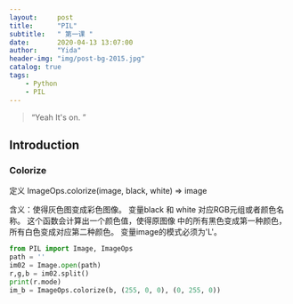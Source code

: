 ```yaml
---
layout:     post
title:      "PIL"
subtitle:   " 第一课 "
date:       2020-04-13 13:07:00
author:     "Yida"
header-img: "img/post-bg-2015.jpg"
catalog: true
tags:
    - Python
    - PIL
---
```


> “Yeah It's on. ”



## Introduction

### Colorize
定义 ImageOps.colorize(image, black, white) => image

含义：使得灰色图变成彩色图像。 变量black 和 white 对应RGB元组或者颜色名称。 这个函数会计算出一个颜色值，使得原图像
中的所有黑色变成第一种颜色，所有白色变成对应第二种颜色。 变量image的模式必须为'L'。

```python
from PIL import Image, ImageOps
path = ''
im02 = Image.open(path)
r,g,b = im02.split()
print(r.mode)
im_b = ImageOps.colorize(b, (255, 0, 0), (0, 255, 0))
```